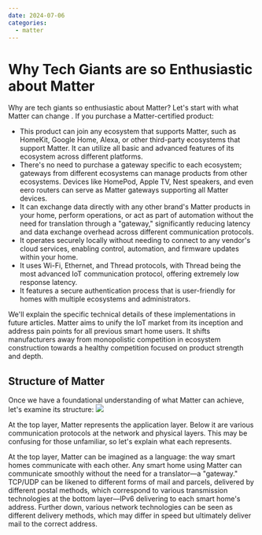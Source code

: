 ```yaml
---
date: 2024-07-06
categories:
  - matter
---
```


# Why Tech Giants are so Enthusiastic about Matter

Why are tech giants so enthusiastic about Matter? Let's start with what Matter can change <!-- more -->. If you purchase a Matter-certified product:

- This product can join any ecosystem that supports Matter, such as HomeKit, Google Home, Alexa, or other third-party ecosystems that support Matter. It can utilize all basic and advanced features of its ecosystem across different platforms.
- There's no need to purchase a gateway specific to each ecosystem; gateways from different ecosystems can manage products from other ecosystems. Devices like HomePod, Apple TV, Nest speakers, and even eero routers can serve as Matter gateways supporting all Matter devices.
- It can exchange data directly with any other brand's Matter products in your home, perform operations, or act as part of automation without the need for translation through a "gateway," significantly reducing latency and data exchange overhead across different communication protocols.
- It operates securely locally without needing to connect to any vendor's cloud services, enabling control, automation, and firmware updates within your home.
- It uses Wi-Fi, Ethernet, and Thread protocols, with Thread being the most advanced IoT communication protocol, offering extremely low response latency.
- It features a secure authentication process that is user-friendly for homes with multiple ecosystems and administrators.

We'll explain the specific technical details of these implementations in future articles. Matter aims to unify the IoT market from its inception and address pain points for all previous smart home users. It shifts manufacturers away from monopolistic competition in ecosystem construction towards a healthy competition focused on product strength and depth.

## Structure of Matter
Once we have a foundational understanding of what Matter can achieve, let's examine its structure:
![](../../assets/images/matter/Matter构成.png)

At the top layer, Matter represents the application layer. Below it are various communication protocols at the network and physical layers. This may be confusing for those unfamiliar, so let's explain what each represents.

At the top layer, Matter can be imagined as a language: the way smart homes communicate with each other. Any smart home using Matter can communicate smoothly without the need for a translator—a "gateway." TCP/UDP can be likened to different forms of mail and parcels, delivered by different postal methods, which correspond to various transmission technologies at the bottom layer—IPv6 delivering to each smart home's address. Further down, various network technologies can be seen as different delivery methods, which may differ in speed but ultimately deliver mail to the correct address.

